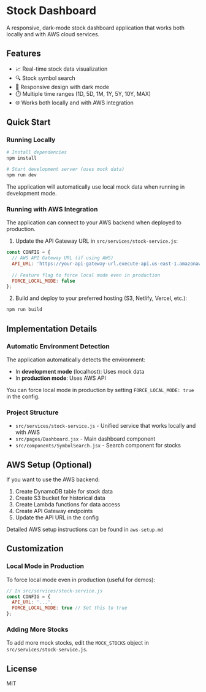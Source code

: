 # Stock Dashboard

A responsive, dark-mode stock dashboard application that works both locally and with AWS cloud services.

## Features

- 📈 Real-time stock data visualization
- 🔍 Stock symbol search
- 📱 Responsive design with dark mode
- ⏱️ Multiple time ranges (1D, 5D, 1M, 1Y, 5Y, 10Y, MAX)
- 🌐 Works both locally and with AWS integration

## Quick Start

### Running Locally

```bash
# Install dependencies
npm install

# Start development server (uses mock data)
npm run dev
```

The application will automatically use local mock data when running in development mode.

### Running with AWS Integration

The application can connect to your AWS backend when deployed to production.

1. Update the API Gateway URL in `src/services/stock-service.js`:

```javascript
const CONFIG = {
  // AWS API Gateway URL (if using AWS)
  API_URL: 'https://your-api-gateway-url.execute-api.us-east-1.amazonaws.com/prod',
  
  // Feature flag to force local mode even in production
  FORCE_LOCAL_MODE: false
};
```

2. Build and deploy to your preferred hosting (S3, Netlify, Vercel, etc.):

```bash
npm run build
```

## Implementation Details

### Automatic Environment Detection

The application automatically detects the environment:

- In **development mode** (localhost): Uses mock data
- In **production mode**: Uses AWS API

You can force local mode in production by setting `FORCE_LOCAL_MODE: true` in the config.

### Project Structure

- `src/services/stock-service.js` - Unified service that works locally and with AWS
- `src/pages/Dashboard.jsx` - Main dashboard component
- `src/components/SymbolSearch.jsx` - Search component for stocks

## AWS Setup (Optional)

If you want to use the AWS backend:

1. Create DynamoDB table for stock data
2. Create S3 bucket for historical data
3. Create Lambda functions for data access
4. Create API Gateway endpoints
5. Update the API URL in the config

Detailed AWS setup instructions can be found in `aws-setup.md`

## Customization

### Local Mode in Production

To force local mode even in production (useful for demos):

```javascript
// In src/services/stock-service.js
const CONFIG = {
  API_URL: '...',
  FORCE_LOCAL_MODE: true // Set this to true
};
```

### Adding More Stocks

To add more mock stocks, edit the `MOCK_STOCKS` object in `src/services/stock-service.js`.

## License

MIT 